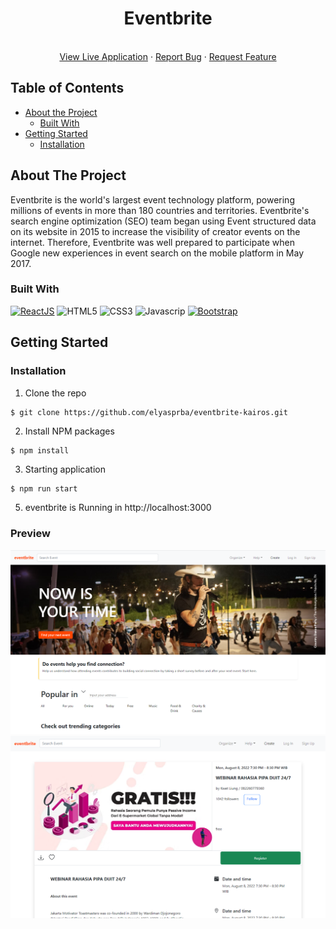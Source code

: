 <p align="center">

  <h1 align="center">Eventbrite</h1>

  <p align="center">
    <br />
    <a href="#">View Live Application</a>
    ·
    <a href="#">Report Bug</a>
    ·
    <a href="#">Request Feature</a>
  </p>
</p>

## Table of Contents

-  [About the Project](#about-the-project)
   -  [Built With](#built-with)
-  [Getting Started](#getting-started)
   -  [Installation](#installation)

## About The Project

Eventbrite is the world's largest event technology platform, powering millions of events in more than 180 countries and territories. Eventbrite's search engine optimization (SEO) team began using Event structured data on its website in 2015 to increase the visibility of creator events on the internet. Therefore, Eventbrite was well prepared to participate when Google new experiences in event search on the mobile platform in May 2017.

### Built With

[![ReactJS](https://img.shields.io/badge/React-20232A?style=for-the-badge&logo=react&logoColor=61DAFB)](https://reactjs.org/)
![HTML5](https://img.shields.io/badge/HTML5-E34F26?style=for-the-badge&logo=html5&logoColor=white)
![CSS3](https://img.shields.io/badge/CSS3-1572B6?style=for-the-badge&logo=css3&logoColor=white)
![Javascrip](https://img.shields.io/badge/JavaScript-323330?style=for-the-badge&logo=javascript&logoColor=F7DF1E)
[![Bootstrap](https://img.shields.io/badge/Bootstrap-563D7C?style=for-the-badge&logo=bootstrap&logoColor=white)](https://getbootstrap.com/)

## Getting Started

### Installation

1. Clone the repo

```
$ git clone https://github.com/elyasprba/eventbrite-kairos.git
```

2. Install NPM packages

```
$ npm install
```

3. Starting application

```sh
$ npm run start
```

5. eventbrite is Running in http://localhost:3000

### Preview

<div style="display:flex, flex-direction: column" >

<img src="src/assets/screenshot/event1.png" style="width: 600px">
<img src="src/assets/screenshot/event2.png" style="width: 600px">
